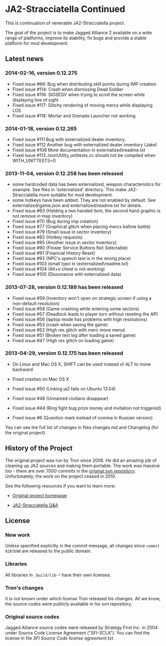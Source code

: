 # JA2-Stracciatella Continued

This is continuation of venerable JA2-Stracciatella project.

The goal of the project is to make Jagged Alliance 2 available on a wide
range of platforms, improve its stability, fix bugs and provide a
stable platform for mod development.

## Latest news

### 2014-02-16, version 0.12.275

- Fixed issue  #66: Bug when distributing skill points during IMP creation
- Fixed issue #114: Crash when dismissing Dead Soldier
- Fixed issue #116: SIGSEGV when trying to scroll the screen while displaying line of sight
- Fixed issue #117: Glitchy rendering of moving mercs while displaying LOS
- Fixed issue #118: Mortar and Grenade Launcher not working

### 2014-01-18, version 0.12.265

- Fixed issue #111 Bug with externalized dealer inventory.
- Fixed issue #112 Another bug with externalized dealer inventory (Jake)
- Fixed issue #108 More documentation in externalized\readme.txt
- Fixed issue #113 JsonUtility_unittests.cc should not be compiled when WITH_UNITTESTS=0

### 2013-11-04, version 0.12.258 has been released

- some hardcoded data has been externalized, weapon characteristics for
  example.  See files in 'externalized' directory.  This make
  JA2-Stracciatella more suitable for mod development.
- some hotkeys have been added.  They are not enabled by default.  See
  externalized/game.json and externalized/readme.txt for details.
- Fixed issue #63 (Holding a two handed item, the second hand graphic is not remove in map inventory)
- Fixed issue #70 (Bug during imp creation)
- Fixed issue #77 (Graphical glitch when placing mercs before battle)
- Fixed issue #79 (Small issue in sector inventory)
- Fixed issue #82 (Hotkey requests)
- Fixed issue #85 (Another issue in sector inventory)
- Fixed issue #90 (Flower Service Buttons Not Selectable)
- Fixed issue #91 (Financial History Reset)
- Fixed issue #92 (NPC's speech text is in the wrong place)
- Fixed issue #103 (small typo in \externalized\readme.txt)
- Fixed issue #104 (Alt+o cheat is not working)
- Fixed issue #105 (Dissonance with externalized data)

### 2013-07-28, version 0.12.189 has been released

- Fixed issue #59 (Inventory won't open on strategic screen if using a non-default resolution)
- Fixed issue #58 (Game crashing while entering some sectors)
- Fixed issue #57 (Deadlock leads to player turn without reseting the AP)
- Fixed issue #56 (laptop mode has problems with high resolutions)
- Fixed issue #53 (crash when saving the game)
- Fixed issue #52 (High res glitch with merc move menu)
- Fixed issue #51 (Broken text log after loading a saved game)
- Fixed issue #47 (High res glitch on loading game)

### 2013-04-29, version 0.12.175 has been released

- On Linux and Mac OS X, SHIFT can be used instead of ALT to move backward

- Fixed crashes on Mac OS X

- Fixed issue #50 (Linking ja2 fails on Ubuntu 13.04)
- Fixed issue #48 (Unnamed civilians disappear)
- Fixed issue #44 (Ring fight bug prize money and invitation not triggered)
- Fixed issue #6  (Question mark instead of comma in Russian version)

You can see the full list of changes in files changes.md and Changelog (for the original project).

## History of the Project

The original project was run by Tron since 2006.  He did an amazing job of
cleaning up JA2 sources and making them portable.  The work was massive too -
there are over *7000 commits* in the [original svn
repository](svn://tron.homeunix.org/ja2/trunk).  Unfortunately, the work on
the project ceased in 2010.

See the following resources if you want to learn more:

 * [Original project homepage](http://tron.homeunix.org/ja2)

 * [JA2-Stracciatella Q&A](http://www.ja-galaxy-forum.com/board/ubbthreads.php/topics/186601/JA2_Stracciatella_Q_A.html)

## License

### New work

Unless specified explicitly in the commit message, all changes since `commit 8287b98` are released to the public domain.

### Libraries

All libraries in `_build/lib-*` have their own licenses.

### Tron's changes

It is not known under which license Tron released his changes.  All we know,
the source codes were publicly available in his svn repository.

### Original source codes

Jagged Alliance source codes were released by Strategy First Inc. in 2004
under Source Code License Agreement ("SFI-SCLA").  You can find the license in
file *SFI Source Code license agreement.txt*.
